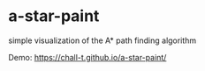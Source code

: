 # a-star-paint
simple visualization of the A* path finding algorithm

Demo: https://chall-t.github.io/a-star-paint/
